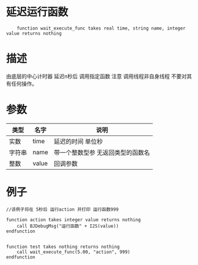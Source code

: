 
# 延迟运行函数
```jass
    function wait_execute_func takes real time, string name, integer value returns nothing
```
# 描述


由底层的中心计时器 延迟n秒后 调用指定函数  注意 调用线程非自身线程 不要对其有任何操作。

# 参数
类型|名字|说明
--|--|--
实数|time|延迟的时间 单位秒
字符串|name| 带一个整数型参 无返回类型的函数名
整数|value|回调参数


# 例子

```jass
//该例子将在 5秒后 运行action 并打印 运行函数999

function action takes integer value returns nothing
    call BJDebugMsg("运行函数" + I2S(value))
endfunction 


function test takes nothing returns nothing
    call wait_execute_func(5.00, "action", 999)
endfunction 

```


